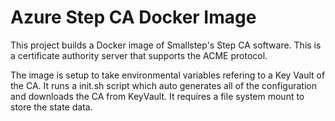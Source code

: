 # Azure Step CA Docker Image

This project builds a Docker image of Smallstep's Step CA software. This is a certificate authority server that supports the ACME protocol.

The image is setup to take environmental variables refering to a Key Vault of the CA. It runs a init.sh script which auto generates all of the configuration and downloads the CA from KeyVault. It requires a file system mount to store the state data.
